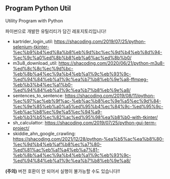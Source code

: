 ## Program Python Util
Utility Program with Python 

파이썬으로 개발한 유틸리티가 담긴 레포지토리입니다!

* kartrider_login_util: https://shacoding.com/2019/07/25/python-selenium-tkinter-%ec%b9%b4%ed%8a%b8%eb%9d%bc%ec%9d%b4%eb%8d%94-%ec%9c%a0%ed%8b%b8%eb%a6%ac%ed%8b%b0/
* m3u8_download_util: https://shacoding.com/2020/06/21/python-m3u8-%ed%8c%8c%ec%9d%bc-%eb%8b%a4%ec%9a%b4%eb%a1%9c%eb%93%9c-%ed%94%84%eb%a1%9c%ea%b7%b8%eb%9e%a8-ffmpeg-%eb%b3%b4%ec%a1%b0-%ed%94%84%eb%a1%9c%ea%b7%b8%eb%9e%a8/
* sentences_to_sentence: https://shacoding.com/2019/08/11/python-%ec%97%ac%eb%9f%ac-%eb%ac%b8%ec%9e%a5%ec%9d%84-%ec%9e%85%eb%a0%a5%ed%95%b4%ec%84%9c-%ed%95%9c-%eb%ac%b8%ec%9e%a5%ec%94%a9-%eb%b3%b5%ec%82%ac%ed%95%98%ea%b8%b0-with-tkinter/
* sh_calculattor: https://shacoding.com/2019/07/25/python-gui-term-project/
* skiddie_ahn_google_crawling: https://shacoding.com/2021/12/28/python-%ea%b5%ac%ea%b8%80-%ec%9d%b4%eb%af%b8%ec%a7%80-%ed%81%ac%eb%a1%a4%eb%a7%81-%eb%8b%a4%ec%9a%b4%eb%a1%9c%eb%93%9c-%ed%94%84%eb%a1%9c%ea%b7%b8%eb%9e%a8/

<strong>(주의)</strong> 버전 호환이 안 되어서 실행이 불가능할 수도 있습니다!!